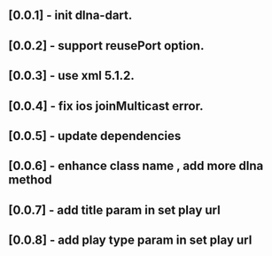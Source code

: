## [0.0.1] - init dlna-dart.
## [0.0.2] - support reusePort option.
## [0.0.3] - use xml 5.1.2.
## [0.0.4] - fix ios joinMulticast error.
## [0.0.5] - update dependencies
## [0.0.6] - enhance class name , add more dlna method
## [0.0.7] - add title param in set play url
## [0.0.8] - add play type param in set play url

